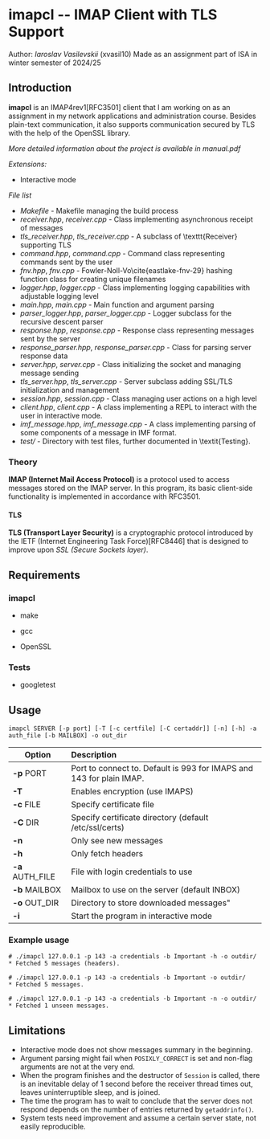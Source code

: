 # imapcl -- IMAP Client with TLS Support

Author: *Iaroslav Vasilevskii* (xvasil10)
Made as an assignment part of ISA in winter semester of 2024/25

## Introduction

**imapcl** is an IMAP4rev1[RFC3501] client that I am working on as an assignment in my network applications and administration course. Besides plain-text communication, it also supports communication secured by TLS with the help of the OpenSSL library.

*More detailed information about the project is available in manual.pdf*

*Extensions:*
- Interactive mode

*File list*

- *Makefile* - Makefile managing the build process
- *receiver.hpp*, *receiver.cpp* - Class implementing asynchronous receipt of messages
- *tls_receiver.hpp*, *tls_receiver.cpp* - A subclass of \texttt{Receiver} supporting TLS
- *command.hpp*, *command.cpp* - Command class representing commands sent by the user
- _fnv.hpp_, _fnv.cpp_ - Fowler-Noll-Vo\cite{eastlake-fnv-29} hashing function class for creating unique filenames
- _logger.hpp_, _logger.cpp_ - Class implementing logging capabilities with adjustable logging level
- _main.hpp_, _main.cpp_ - Main function and argument parsing
- *parser_logger.hpp*, *parser_logger.cpp* - Logger subclass for the recursive descent parser
- _response.hpp_, _response.cpp_ - Response class representing messages sent by the server
- *response_parser.hpp*, *response_parser.cpp* - Class for parsing server response data
- *server.hpp*, _server.cpp_ - Class initializing the socket and managing message sending
- *tls_server.hpp*, *tls_server.cpp* - Server subclass adding SSL/TLS initialization and management
- _session.hpp_, _session.cpp_ - Class managing user actions on a high level
- _client.hpp_, _client.cpp_ - A class implementing a REPL to interact with the user in interactive mode.
- *imf_message.hpp*, *imf_message.cpp* - A class implementing parsing of some components of a message in IMF format.
- *test/* - Directory with test files, further documented in \textit{Testing}.

### Theory

**IMAP (Internet Mail Access Protocol)** is a protocol used to access messages stored on the IMAP server. In this program, its basic client-side functionality is implemented in accordance with RFC3501. 

#### TLS

**TLS (Transport Layer Security)** is a cryptographic protocol introduced by the IETF (Internet Engineering Task Force)[RFC8446] that is designed to improve upon _SSL (Secure Sockets layer)_.

## Requirements

### imapcl

- make

- gcc

- OpenSSL

### Tests

- googletest

## Usage

```shell
imapcl SERVER [-p port] [-T [-c certfile] [-C certaddr]] [-n] [-h] -a auth_file [-b MAILBOX] -o out_dir
```

| Option           | Description                                                          |
|------------------|:---------------------------------------------------------------------|
| **-p** PORT      | Port to connect to. Default is 993 for IMAPS and 143 for plain IMAP. |
| **-T**           | Enables encryption (use IMAPS)                                       |
| **-c** FILE      | Specify certificate file                                             |
| **-C** DIR       | Specify certificate directory (default /etc/ssl/certs)               |
| **-n**           | Only see new messages                                                |
| **-h**           | Only fetch headers                                                   |
| **-a** AUTH_FILE | File with login credentials to use                                   |
| **-b** MAILBOX   | Mailbox to use on the server (default INBOX)                         |
| **-o** OUT_DIR   | Directory to store downloaded messages"                              |
| **-i**           | Start the program in interactive mode                                |

### Example usage

``` shell
# ./imapcl 127.0.0.1 -p 143 -a credentials -b Important -h -o outdir/
* Fetched 5 messages (headers).

# ./imapcl 127.0.0.1 -p 143 -a credentials -b Important -o outdir/
* Fetched 5 messages.

# ./imapcl 127.0.0.1 -p 143 -a credentials -b Important -n -o outdir/
* Fetched 1 unseen messages.
```

## Limitations

- Interactive mode does not show messages summary in the beginning.
- Argument parsing might fail when `POSIXLY_CORRECT` is set and non-flag arguments are not at the very end.
- When the program finishes and the destructor of `Session` is called, there is an inevitable delay of 1 second before the receiver thread times out, leaves uninterruptible sleep, and is joined.
- The time the program has to wait to conclude that the server does not respond depends on the number of entries returned by `getaddrinfo()`.
- System tests need improvement and assume a certain server state, not easily reproducible.
